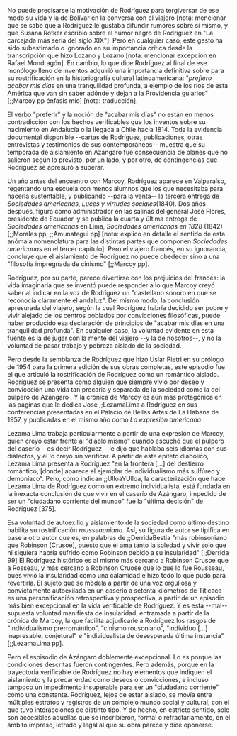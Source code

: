 No puede precisarse la motivación de Rodríguez para tergiversar de ese modo su vida y la de Bolívar en la conversa con el viajero [nota: mencionar que se sabe que a Rodríguez le gustaba difundir rumores sobre sí mismo, y que Susana Rotker escribió sobre el humor negro de Rodríguez en "La carcajada más seria del siglo XIX"]. Pero en cualquier caso, este gesto ha sido subestimado o ignorado en su importancia crítica desde la transcripción que hizo Lozano y Lozano [nota: mencionar excepción en Rafael Mondragón]. En cambio, lo que dice Rodríguez al final de ese monólogo lleno de inventos adquirió una importancia definitiva sobre para su rostrificación en la historiografía cultural latinoamericana: "*prefiero acabar mis días* en una tranquilidad profunda, a ejemplo de los ríos de esta América que van sin saber adónde y dejan a la Providencia guiarlos" [;;Marcoy pp énfasis mío] [nota: traducción]. 
 
El verbo "preferir" y la noción de "acabar mis días" no están en menos contradicción con los hechos verificables que los inventos sobre su nacimiento en Andalucía o la llegada a Chile hacia 1814. Toda la evidencia documental disponible --cartas de Rodríguez, publicaciones, otras entrevistas y testimonios de sus contemporáneos-- muestra que su temporada de aislamiento en Azángaro fue consecuencia de planes que no salieron según lo previsto, por un lado, y por otro, de contingencias que Rodríguez se apresuró a superar. 

Un año antes del encuentro con Marcoy, Rodríguez aparece en Valparaíso, regentando una escuela con menos alumnos que los que necesitaba para hacerla sustentable, y publicando --para la venta-- la tercera entrega de *Sociedades americanas*, *Luces y virtudes sociales*(1840). Dos años después, figura como administrador en las salinas del general José Flores, presidente de Ecuador, y se publica la cuarta y última entrega de *Sociedades americanas* en Lima, *Sociedades americanas en 1828* (1842) [;;Morales pp, ;;Amunategui pp] [nota: explico en detalle el sentido de esta anómala nomenclatura para las distintas partes que componen *Sociedades americanas* en el tercer capítulo]. Pero el viajero francés, en su ignorancia, concluye que el aislamiento de Rodríguez no puede obedecer sino a una "filosofía impregnada de cinismo" [;;Marcoy pp]. 

Rodríguez, por su parte, parece divertirse con los prejuicios del francés: la vida imaginaria que se inventó puede responder a lo que Marcoy creyó saber al indicar en la voz de Rodríguez un "castellano sonoro en que se reconocía claramente el andaluz". Del mismo modo, la conclusión apresurada del viajero, según la cual Rodríguez habría decidido ser pobre y vivir alejado de los centros poblados por convicciones filosóficas, puede haber producido esa declaración de principios de "acabar mis días en una tranquilidad profunda". En cualquier caso, la voluntad evidente en esta fuente es la de jugar con la mente del viajero --y la de nosotros--, y no la voluntad de pasar trabajo y pobreza aislado de la sociedad. 

Pero desde la semblanza de Rodríguez que hizo Úslar Pietri en su prólogo de 1954 para la primera edición de sus obras completas, este episodio fue el que articuló la rostrificación de Rodríguez como un romántico aislado. Rodríguez se presenta como alguien que siempre vivió por deseo y conviccción una vida tan precaria y separada de la sociedad como la del pulpero de Azángaro . Y la crónica de Marcoy es aún más protagónica en las páginas que le dedica José ;;LezamaLima a Rodríguez en sus conferencias presentadas en el Palacio de Bellas Artes de La Habana de 1957, y publicadas en el mismo año como *La expresión americana*. 

Lezama Lima trabaja particularmente a partir de una expresión de Marcoy, quien creyó estar frente al "diablo mismo" cuando escuchó que el pulpero del caserío --es decir Rodríguez-- le dijo que hablaba seis idiomas con sus dialectos, y él lo creyó sin verificar. A partir de este epíteto diabólico, Lezama Lima presenta a Rodríguez "en la frontera [...] del destierro romántico, [donde] aparece el ejemplar de individualismo más sulfúreo y demoníaco". Pero, como indican ;;UlloaYUlloa, la caracterización que hace Lezama Lima de Rodríguez como un extremo individualista, está fundada en la inexacta conclusión de que vivir en el caserío de Azángaro, impedido de ser un "ciudadano corriente del mundo" fue la "última decisión" de Rodríguez [375]. 

Esa voluntad de autoexilio y aislamiento de la sociedad como último destino habilita su rostrificación *rousseauniana*. Así, su figura de autor se tipifica en base a otro autor que es, en palabras de ;;DerridaBestia "más robinsoniano que Robinson [Crusoe], puesto que él ama tanto la soledad y vivir solo  que ni siquiera habría sufrido como Robinson debido a su insularidad" [;;Derrida 99] El Rodríguez histórico es al mismo más cercano a Robinson Crusoe que a Rosseau, y más cercano a Robinson Cruose que lo que lo fue Rousseau, pues vivió la insularidad como una calamidad e hizo todo lo que pudo para revertirla. El sujeto que se modela a partir de una voz orgullosa y convictamente autoexilada en un caserío a setenta kilómetros de Titicaca es una personificación retrospectiva y prospectiva, a partir de un episodio más bien excepcional en la vida verificable de Rodríguez. Y es esta --mal-- supuesta voluntad manifiesta de insularidad, entramada a partir de la crónica de Marcoy, la que facilita adjudicarle a Rodríguez los rasgos de "individualismo prerromántico", "cinismo rousoniano", "individuo [...] inapresable, conjetural" e "individualista de desesperada última instancia" [;;LezamaLima pp]. 

Pero el espisodio de Azángaro doblemente excepcional. Lo es porque las condiciones descritas fueron contingentes. Pero además, porque en la trayectoria verificable de Rodríguez no hay elementos que indiquen el aislamiento y la precarierdad como deseos o convicciones, e incluso tampoco un impedimento insuperable para ser un "ciudadano corriente" como una constante. Rodríguez, lejos de estar aislado, se movía entre múltiples estratos y registros de un complejo mundo social y cultural, con el que tuvo interacciones de distinto tipo. Y de hecho, en estricto sentido, solo son accesibles aquellas que se inscribieron, formal o refractariamente, en el ámbito impreso, letrado y legal al que su obra parece y dice oponerse.